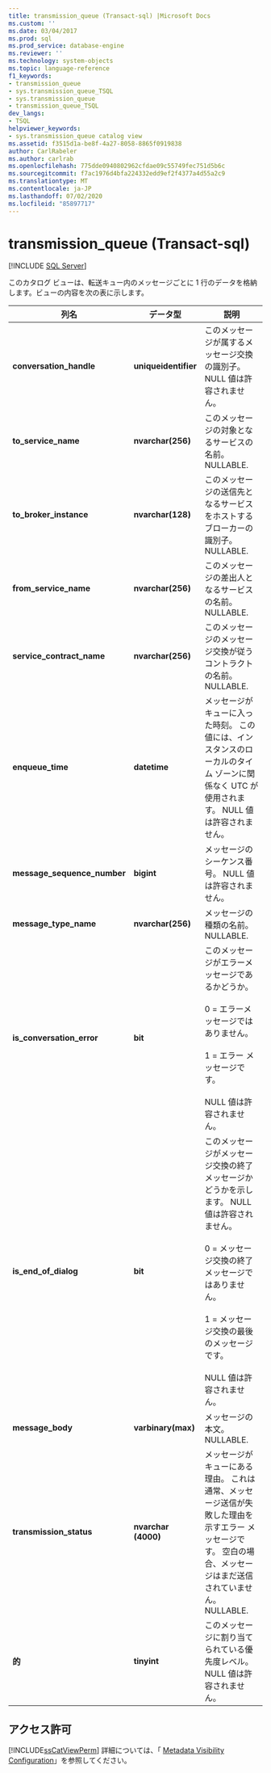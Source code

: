 ```yaml
---
title: transmission_queue (Transact-sql) |Microsoft Docs
ms.custom: ''
ms.date: 03/04/2017
ms.prod: sql
ms.prod_service: database-engine
ms.reviewer: ''
ms.technology: system-objects
ms.topic: language-reference
f1_keywords:
- transmission_queue
- sys.transmission_queue_TSQL
- sys.transmission_queue
- transmission_queue_TSQL
dev_langs:
- TSQL
helpviewer_keywords:
- sys.transmission_queue catalog view
ms.assetid: f3515d1a-be8f-4a27-8058-8865f0919838
author: CarlRabeler
ms.author: carlrab
ms.openlocfilehash: 775dde0940802962cfdae09c55749fec751d5b6c
ms.sourcegitcommit: f7ac1976d4bfa224332edd9ef2f4377a4d55a2c9
ms.translationtype: MT
ms.contentlocale: ja-JP
ms.lasthandoff: 07/02/2020
ms.locfileid: "85897717"
---
```

# <a name="systransmission_queue-transact-sql"></a>transmission_queue (Transact-sql)
[!INCLUDE [SQL Server](../../includes/applies-to-version/sqlserver.md)]

  このカタログ ビューは、転送キュー内のメッセージごとに 1 行のデータを格納します。ビューの内容を次の表に示します。  
  
|列名|データ型|説明|  
|-----------------|---------------|-----------------|  
|**conversation_handle**|**uniqueidentifier**|このメッセージが属するメッセージ交換の識別子。 NULL 値は許容されません。|  
|**to_service_name**|**nvarchar(256)**|このメッセージの対象となるサービスの名前。 NULLABLE.|  
|**to_broker_instance**|**nvarchar(128)**|このメッセージの送信先となるサービスをホストするブローカーの識別子。 NULLABLE.|  
|**from_service_name**|**nvarchar(256)**|このメッセージの差出人となるサービスの名前。 NULLABLE.|  
|**service_contract_name**|**nvarchar(256)**|このメッセージのメッセージ交換が従うコントラクトの名前。 NULLABLE.|  
|**enqueue_time**|**datetime**|メッセージがキューに入った時刻。 この値には、インスタンスのローカルのタイム ゾーンに関係なく UTC が使用されます。 NULL 値は許容されません。|  
|**message_sequence_number**|**bigint**|メッセージのシーケンス番号。 NULL 値は許容されません。|  
|**message_type_name**|**nvarchar(256)**|メッセージの種類の名前。 NULLABLE.|  
|**is_conversation_error**|**bit**|このメッセージがエラーメッセージであるかどうか。<br /><br /> 0 = エラーメッセージではありません。<br /><br /> 1 = エラー メッセージです。<br /><br /> NULL 値は許容されません。|  
|**is_end_of_dialog**|**bit**|このメッセージがメッセージ交換の終了メッセージかどうかを示します。 NULL 値は許容されません。<br /><br /> 0 = メッセージ交換の終了メッセージではありません。<br /><br /> 1 = メッセージ交換の最後のメッセージです。<br /><br /> NULL 値は許容されません。|  
|**message_body**|**varbinary(max)**|メッセージの本文。 NULLABLE.|  
|**transmission_status**|**nvarchar (4000)**|メッセージがキューにある理由。 これは通常、メッセージ送信が失敗した理由を示すエラー メッセージです。 空白の場合、メッセージはまだ送信されていません。 NULLABLE.|  
|**的**|**tinyint**|このメッセージに割り当てられている優先度レベル。 NULL 値は許容されません。|  
  
## <a name="permissions"></a>アクセス許可  
 [!INCLUDE[ssCatViewPerm](../../includes/sscatviewperm-md.md)] 詳細については、「 [Metadata Visibility Configuration](../../relational-databases/security/metadata-visibility-configuration.md)」を参照してください。  
  
  
